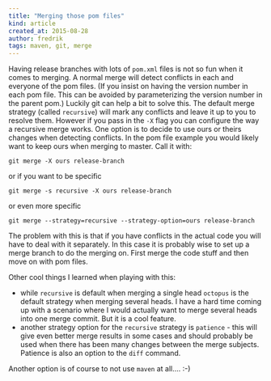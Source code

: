 ```yaml
---
title: "Merging those pom files"
kind: article
created_at: 2015-08-28
author: fredrik
tags: maven, git, merge
---
```


Having release branches with lots of `pom.xml` files is not so fun when it comes to merging. 
A normal merge will detect conflicts in each and everyone of the pom files. (If you insist on 
having the version number in each pom file. This can be avoided by parameterizing the version number
in the parent pom.) Luckily git can help a bit to solve this. The default merge strategy (called `recursive`) 
will mark any conflicts and leave it up to you to resolve them. However if you pass in the `-X` flag you can 
configure the way a recursive merge works. One option is to decide to use ours or theirs changes when 
detecting conflicts. In the pom file example you would likely want to keep ours when merging to master. 
Call it with:

    git merge -X ours release-branch
    
or if you want to be specific

    git merge -s recursive -X ours release-branch
    
or even more specific

    git merge --strategy=recursive --strategy-option=ours release-branch

The problem with this is that if you have conflicts in the actual code you will have to deal with it separately.
In this case it is probably wise to set up a merge branch to do the merging on. First merge the code stuff and then
move on with pom files.

Other cool things I learned when playing with this:

- while `recursive` is default when merging a single head `octopus` is the default strategy when merging several
heads. I have a hard time coming up with a scenario where I would actually want to merge several heads into
one merge commit. But it is a cool feature.
- another strategy option for the `recursive` strategy is `patience` - this will give even better merge results
in some cases and should probably be used when there has been many changes between the merge subjects. Patience
is also an option to the `diff` command.

Another option is of course to not use `maven` at all.... :-)
